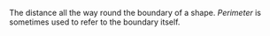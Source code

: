 The distance all the way round the boundary of a shape. *Perimeter* is
sometimes used to refer to the boundary itself.
